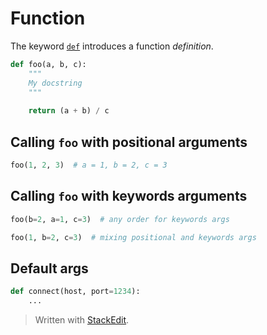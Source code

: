 
# Function
The keyword [`def`](https://docs.python.org/3/reference/compound_stmts.html#def) introduces a function _definition_.
```python
def foo(a, b, c):
	"""
	My docstring
	"""
	
	return (a + b) / c
```
## Calling ```foo``` with positional arguments
```python
foo(1, 2, 3)  # a = 1, b = 2, c = 3
```
## Calling ```foo``` with keywords arguments
```python
foo(b=2, a=1, c=3)  # any order for keywords args
```
```python
foo(1, b=2, c=3)  # mixing positional and keywords args
```
## Default args
```python
def connect(host, port=1234):
	...
```

> Written with [StackEdit](https://stackedit.io/).
<!--stackedit_data:
eyJoaXN0b3J5IjpbNzc0MTg0NDY3LDEyMDUwMjc2MTcsNDU3MT
A2ODVdfQ==
-->